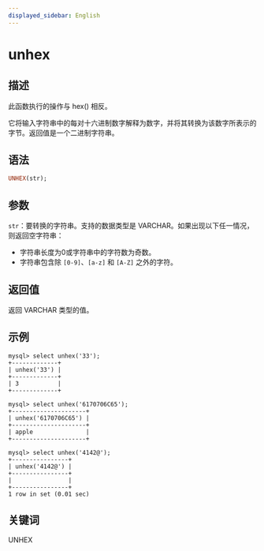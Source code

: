 ```yaml
---
displayed_sidebar: English
---
```


# unhex

## 描述

此函数执行的操作与 hex() 相反。

它将输入字符串中的每对十六进制数字解释为数字，并将其转换为该数字所表示的字节。返回值是一个二进制字符串。

## 语法

```Haskell
UNHEX(str);
```

## 参数

`str`：要转换的字符串。支持的数据类型是 VARCHAR。如果出现以下任一情况，则返回空字符串：

- 字符串长度为0或字符串中的字符数为奇数。
- 字符串包含除 `[0-9]`、`[a-z]` 和 `[A-Z]` 之外的字符。

## 返回值

返回 VARCHAR 类型的值。

## 示例

```Plain
mysql> select unhex('33');
+-------------+
| unhex('33') |
+-------------+
| 3           |
+-------------+

mysql> select unhex('6170706C65');
+---------------------+
| unhex('6170706C65') |
+---------------------+
| apple               |
+---------------------+

mysql> select unhex('4142@');
+----------------+
| unhex('4142@') |
+----------------+
|                |
+----------------+
1 row in set (0.01 sec)
```

## 关键词

UNHEX